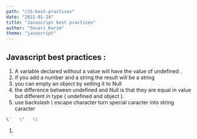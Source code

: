 ```yaml
---
path: "/JS-best-practices"
date: "2021-01-24"
title: "Javascript best practices"
author: "Souari Karim"
theme: "javascript"
---
```


## Javascript best practices :

1. A variable declared without a value will have the value of undefined .
1. if you add a number and a string the result will be a string
1. you can empty an object by setting it to Null
1. the difference between undefined and Null is that they are equal in value but different in type ( undefined and object ).
1. use backslash \ escape character turn special caracter into string caracter

```javascript
\'   \"   \\
```

1.

